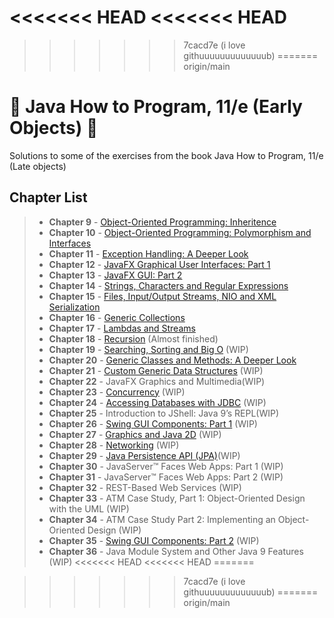 <<<<<<< HEAD
<<<<<<< HEAD
=======

>>>>>>> 7cacd7e (i love githuuuuuuuuuuuuub)
=======
>>>>>>> origin/main
# 🐧 Java How to Program, 11/e (Early Objects) 🐧

Solutions to some of the exercises from the book Java How to Program, 11/e (Late objects)

## Chapter List
> - **Chapter 9**  - [Object-Oriented Programming: Inheritence](https://github.com/AHappyPenguinDev/javaComAmor/tree/main/LivroDeitel/ExerciciosLivro/Chap9)
> - **Chapter 10** - [Object-Oriented Programming: Polymorphism and Interfaces](https://github.com/AHappyPenguinDev/javaComAmor/tree/main/LivroDeitel/ExerciciosLivro/Chap10)
> - **Chapter 11** - [Exception Handling: A Deeper Look](https://github.com/AHappyPenguinDev/javaComAmor/tree/main/LivroDeitel/ExerciciosLivro/Chap11)
> - **Chapter 12** - [JavaFX Graphical User Interfaces: Part 1](https://github.com/AHappyPenguinDev/javaComAmor/tree/main/LivroDeitel/ExerciciosLivro/Chap12)
> - **Chapter 13** - [JavaFX GUI: Part 2](https://github.com/AHappyPenguinDev/javaComAmor/tree/main/LivroDeitel/ExerciciosLivro/Chap13)
> - **Chapter 14** - [Strings, Characters and Regular Expressions](https://github.com/AHappyPenguinDev/javaComAmor/tree/main/LivroDeitel/ExerciciosLivro/Chap14)
> - **Chapter 15** - [Files, Input/Output Streams, NIO and XML Serialization](https://github.com/AHappyPenguinDev/javaComAmor/tree/main/LivroDeitel/ExerciciosLivro/Chap15)
> - **Chapter 16** - [Generic Collections](https://github.com/AHappyPenguinDev/javaComAmor/tree/main/LivroDeitel/ExerciciosLivro/Chap16)
> - **Chapter 17** - [Lambdas and Streams](https://github.com/AHappyPenguinDev/javaComAmor/tree/main/LivroDeitel/ExerciciosLivro/Chap17)
> - **Chapter 18** - [Recursion](https://github.com/AHappyPenguinDev/javaComAmor/tree/main/LivroDeitel/ExerciciosLivro/Chap18) (Almost finished)
> - **Chapter 19** - [Searching, Sorting and Big O](https://github.com/AHappyPenguinDev/javaComAmor/tree/main/LivroDeitel/ExerciciosLivro/Chap19) (WIP)
> - **Chapter 20** - [Generic Classes and Methods: A Deeper Look](https://github.com/AHappyPenguinDev/javaComAmor/tree/main/LivroDeitel/ExerciciosLivro/Chap20)
> - **Chapter 21** - [Custom Generic Data Structures](https://github.com/AHappyPenguinDev/javaComAmor/tree/main/LivroDeitel/ExerciciosLivro/Chap21) (WIP)
> - **Chapter 22** - JavaFX Graphics and Multimedia(WIP)
> - **Chapter 23** - [Concurrency](https://github.com/AHappyPenguinDev/javaComAmor/tree/main/LivroDeitel/ExerciciosLivro/Chap23) (WIP)
> - **Chapter 24** - [Accessing Databases with JDBC](https://github.com/AHappyPenguinDev/javaComAmor/tree/main/LivroDeitel/ExerciciosLivro/Chap24) (WIP)
> - **Chapter 25** - Introduction to JShell: Java 9’s REPL(WIP)
> - **Chapter 26** - [Swing GUI Components: Part 1](https://github.com/AHappyPenguinDev/javaComAmor/tree/main/LivroDeitel/ExerciciosLivro/Chap26) (WIP)
> - **Chapter 27** - [Graphics and Java 2D](https://github.com/AHappyPenguinDev/javaComAmor/tree/main/LivroDeitel/ExerciciosLivro/Chap27) (WIP)
> - **Chapter 28** - [Networking](https://github.com/AHappyPenguinDev/javaComAmor/tree/main/LivroDeitel/ExerciciosLivro/Chap28) (WIP)
> - **Chapter 29** - [Java Persistence API (JPA)](https://github.com/AHappyPenguinDev/javaComAmor/tree/main/LivroDeitel/ExerciciosLivro/Chap29)(WIP)
> - **Chapter 30** - JavaServer™ Faces Web Apps: Part 1 (WIP)
> - **Chapter 31** - JavaServer™ Faces Web Apps: Part 2 (WIP)
> - **Chapter 32** - REST-Based Web Services (WIP)
> - **Chapter 33** - ATM Case Study, Part 1: Object-Oriented Design with the UML (WIP)
> - **Chapter 34** - ATM Case Study Part 2: Implementing an Object-Oriented Design (WIP)
> - **Chapter 35** - [Swing GUI Components: Part 2](https://github.com/AHappyPenguinDev/javaComAmor/tree/main/LivroDeitel/ExerciciosLivro/Chap35) (WIP)
> - **Chapter 36** - Java Module System and Other Java 9 Features (WIP)
<<<<<<< HEAD
<<<<<<< HEAD
=======

>>>>>>> 7cacd7e (i love githuuuuuuuuuuuuub)
=======
>>>>>>> origin/main
